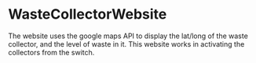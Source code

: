 # WasteCollectorWebsite

The website uses the google maps API to display the lat/long of the waste collector, and the level of waste in it. This website works in activating the collectors from the switch.
